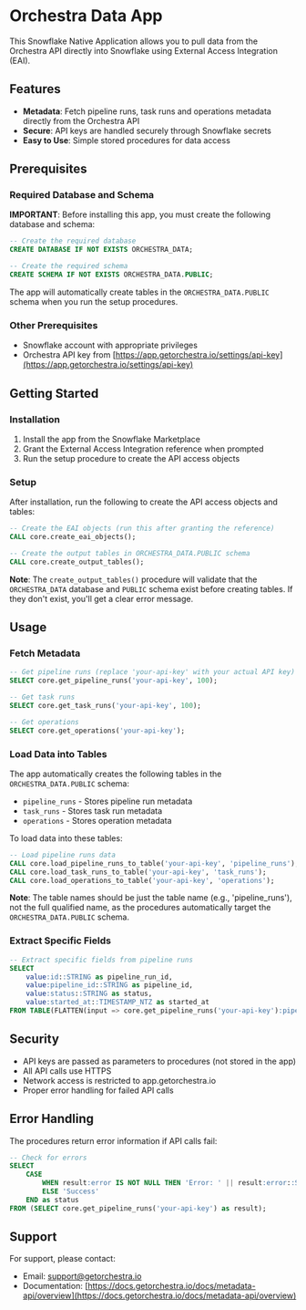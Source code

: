 # Orchestra Data App

This Snowflake Native Application allows you to pull data from the Orchestra API directly into Snowflake using External Access Integration (EAI).

## Features

- **Metadata**: Fetch pipeline runs, task runs and operations metadata directly from the Orchestra API
- **Secure**: API keys are handled securely through Snowflake secrets
- **Easy to Use**: Simple stored procedures for data access

## Prerequisites

### Required Database and Schema

**IMPORTANT**: Before installing this app, you must create the following database and schema:

```sql
-- Create the required database
CREATE DATABASE IF NOT EXISTS ORCHESTRA_DATA;

-- Create the required schema
CREATE SCHEMA IF NOT EXISTS ORCHESTRA_DATA.PUBLIC;
```

The app will automatically create tables in the `ORCHESTRA_DATA.PUBLIC` schema when you run the setup procedures.

### Other Prerequisites

- Snowflake account with appropriate privileges
- Orchestra API key from [https://app.getorchestra.io/settings/api-key](https://app.getorchestra.io/settings/api-key)

## Getting Started

### Installation

1. Install the app from the Snowflake Marketplace
2. Grant the External Access Integration reference when prompted
3. Run the setup procedure to create the API access objects

### Setup

After installation, run the following to create the API access objects and tables:

```sql
-- Create the EAI objects (run this after granting the reference)
CALL core.create_eai_objects();

-- Create the output tables in ORCHESTRA_DATA.PUBLIC schema
CALL core.create_output_tables();
```

**Note**: The `create_output_tables()` procedure will validate that the `ORCHESTRA_DATA` database and `PUBLIC` schema exist before creating tables. If they don't exist, you'll get a clear error message.

## Usage

### Fetch Metadata

```sql
-- Get pipeline runs (replace 'your-api-key' with your actual API key)
SELECT core.get_pipeline_runs('your-api-key', 100);

-- Get task runs
SELECT core.get_task_runs('your-api-key', 100);

-- Get operations
SELECT core.get_operations('your-api-key');
```

### Load Data into Tables

The app automatically creates the following tables in the `ORCHESTRA_DATA.PUBLIC` schema:

- `pipeline_runs` - Stores pipeline run metadata
- `task_runs` - Stores task run metadata
- `operations` - Stores operation metadata

To load data into these tables:

```sql
-- Load pipeline runs data
CALL core.load_pipeline_runs_to_table('your-api-key', 'pipeline_runs');
CALL core.load_task_runs_to_table('your-api-key', 'task_runs');
CALL core.load_operations_to_table('your-api-key', 'operations');
```

**Note**: The table names should be just the table name (e.g., 'pipeline_runs'), not the full qualified name, as the procedures automatically target the `ORCHESTRA_DATA.PUBLIC` schema.

### Extract Specific Fields

```sql
-- Extract specific fields from pipeline runs
SELECT
    value:id::STRING as pipeline_run_id,
    value:pipeline_id::STRING as pipeline_id,
    value:status::STRING as status,
    value:started_at::TIMESTAMP_NTZ as started_at
FROM TABLE(FLATTEN(input => core.get_pipeline_runs('your-api-key'):pipeline_runs));
```

## Security

- API keys are passed as parameters to procedures (not stored in the app)
- All API calls use HTTPS
- Network access is restricted to app.getorchestra.io
- Proper error handling for failed API calls

## Error Handling

The procedures return error information if API calls fail:

```sql
-- Check for errors
SELECT
    CASE
        WHEN result:error IS NOT NULL THEN 'Error: ' || result:error::STRING
        ELSE 'Success'
    END as status
FROM (SELECT core.get_pipeline_runs('your-api-key') as result);
```

## Support

For support, please contact:

- Email: [support@getorchestra.io](mailto:support@getorchestra.io)
- Documentation: [https://docs.getorchestra.io/docs/metadata-api/overview](https://docs.getorchestra.io/docs/metadata-api/overview)
